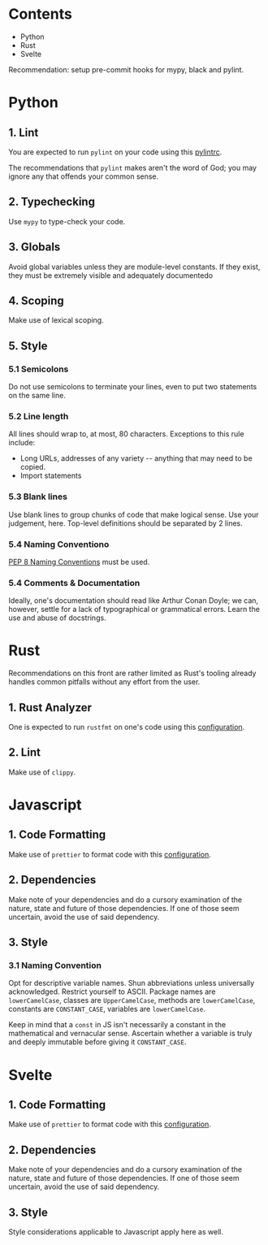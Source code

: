 # Contents

- Python
- Rust
- Svelte

Recommendation: setup pre-commit hooks for mypy, black and pylint.

# Python

## 1. Lint

You are expected to run `pylint` on your code using this [pylintrc](./Codestyles/.pylintrc).

The recommendations that `pylint` makes aren't the word of God; you may ignore any that offends your common sense.



## 2. Typechecking

Use `mypy` to type-check your code.

## 3. Globals

Avoid global variables unless they are module-level constants. If they exist, they must be extremely visible and adequately documentedo

## 4. Scoping

Make use of lexical scoping.

## 5. Style

### 5.1 Semicolons

Do not use semicolons to terminate your lines, even to put two statements on the same line.

### 5.2 Line length

All lines should wrap to, at most, 80 characters. Exceptions to this rule include:

* Long URLs, addresses of any variety -- anything that may need to be copied.
* Import statements

### 5.3 Blank lines

Use blank lines to group chunks of code that make logical sense. Use your judgement, here. Top-level definitions should be separated by 2 lines.

### 5.4 Naming Conventiono

[PEP 8 Naming Conventions](https://www.python.org/dev/peps/pep-0008/#naming-conventions) must be used.

### 5.4 Comments & Documentation

Ideally, one's documentation should read like Arthur Conan Doyle; we can, however, settle for a lack of typographical or grammatical errors. Learn the use and abuse of docstrings.

# Rust

Recommendations on this front are rather limited as Rust's tooling already handles common pitfalls without any effort from the user.

## 1. Rust Analyzer

One is expected to run `rustfmt` on one's code using this [configuration](Codestyles/Rust/.rustfmt.toml).

## 2. Lint

Make use of `clippy`.

# Javascript

## 1. Code Formatting

Make use of `prettier` to format code with this [configuration](Codestyles/Svelte/.prettierrc).

## 2. Dependencies

Make note of your dependencies and do a cursory examination of the nature, state and future of those dependencies. If one of those seem uncertain, avoid the use of said dependency.

## 3. Style

### 3.1 Naming Convention

Opt for descriptive variable names. Shun abbreviations unless universally acknowledged. Restrict yourself to ASCII. Package names are `lowerCamelCase`, classes are `UpperCamelCase`, methods are `lowerCamelCase`, constants are `CONSTANT_CASE`, variables are `lowerCamelCase`.

Keep in mind that a `const` in JS isn't necessarily a constant in the mathematical and vernacular sense. Ascertain whether a variable is truly and deeply immutable before giving it `CONSTANT_CASE`.

# Svelte 

## 1. Code Formatting

Make use of `prettier` to format code with this [configuration](Codestyles/Svelte/.prettierrc).

## 2. Dependencies

Make note of your dependencies and do a cursory examination of the nature, state and future of those dependencies. If one of those seem uncertain, avoid the use of said dependency.

## 3. Style

Style considerations applicable to Javascript apply here as well.
